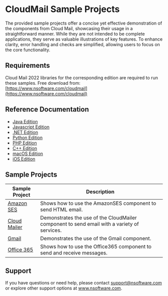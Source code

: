 # CloudMail Sample Projects
The provided sample projects offer a concise yet effective demonstration of the components from Cloud Mail, showcasing their usage in a straightforward manner. While they are not intended to be complete applications, they serve as valuable illustrations of key features. To enhance clarity, error handling and checks are simplified, allowing users to focus on the core functionality.

## Requirements
Cloud Mail 2022 libraries for the corresponding edition are required to run these samples.  Free download from: [https://www.nsoftware.com/cloudmail](https://www.nsoftware.com/cloudmail)

## Reference Documentation
* [Java Edition](https://cdn.nsoftware.com/help/EMH/java/)
* [Javascript Edition](https://cdn.nsoftware.com/help/EMH/js/)
* [.NET Edition](https://cdn.nsoftware.com/help/EMH/cs/)
* [Python Edition](https://cdn.nsoftware.com/help/EMH/py/)
* [PHP Edition](https://cdn.nsoftware.com/help/EMH/php/)
* [C++ Edition](https://cdn.nsoftware.com/help/EMH/cpp/)
* [macOS Edition](https://cdn.nsoftware.com/help/EMH/mac/)
* [iOS Edition](https://cdn.nsoftware.com/help/EMH/mac/)

## Sample Projects
| Sample Project | Description |
| --- | --- |
| [Amazon SES](./Cloud%20Mail%20Samples/Amazon%20SES) | Shows how to use the AmazonSES component to send HTML email. |
| [Cloud Mailer](./Cloud%20Mail%20Samples/Cloud%20Mailer) | Demonstrates the use of the CloudMailer component to send email with a variety of services. |
| [Gmail](./Cloud%20Mail%20Samples/Gmail) | Demonstrates the use of the Gmail component. |
| [Office 365](./Cloud%20Mail%20Samples/Office%20365) | Shows how to use the Office365 component to send and receive messages. |

## Support
If you have questions or need help, please contact support@nsoftware.com or explore other support options 
at www.nsoftware.com.
